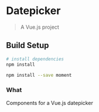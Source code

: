 # Datepicker

> A Vue.js project

## Build Setup

``` bash
# install dependencies
npm install

npm install --save moment
```

### What
Components for a Vue.js datepicker